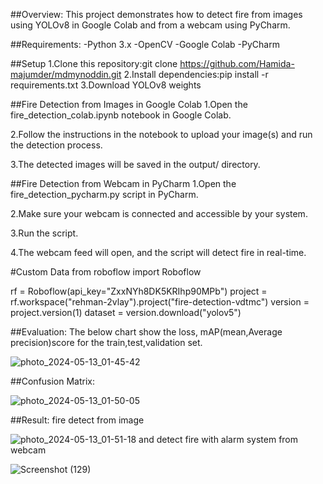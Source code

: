##Overview: This project demonstrates how to detect fire from images using YOLOv8 in Google Colab and from a webcam using PyCharm.

##Requirements: 
-Python 3.x
-OpenCV
-Google Colab 
-PyCharm 

##Setup
1.Clone this repository:git clone https://github.com/Hamida-majumder/mdmynoddin.git
2.Install dependencies:pip install -r requirements.txt
3.Download YOLOv8 weights

##Fire Detection from Images in Google Colab
1.Open the fire_detection_colab.ipynb notebook in Google Colab.

2.Follow the instructions in the notebook to upload your image(s) and run the detection process.

3.The detected images will be saved in the output/ directory.

##Fire Detection from Webcam in PyCharm
1.Open the fire_detection_pycharm.py script in PyCharm.

2.Make sure your webcam is connected and accessible by your system.

3.Run the script.

4.The webcam feed will open, and the script will detect fire in real-time.

#Custom Data
from roboflow import Roboflow

rf = Roboflow(api_key="ZxxNYh8DK5KRIhp90MPb")
project = rf.workspace("rehman-2vlay").project("fire-detection-vdtmc")
version = project.version(1)
dataset = version.download("yolov5")

##Evaluation: The below chart show the loss, mAP(mean,Average precision)score for the train,test,validation set.

![photo_2024-05-13_01-45-42](https://github.com/Hamida-majumder/mdmynoddin/assets/160351711/397165be-1267-4356-8bd4-c37b8ce69e8a)

##Confusion Matrix:

![photo_2024-05-13_01-50-05](https://github.com/Hamida-majumder/mdmynoddin/assets/160351711/96524d61-b0ac-4348-9f4c-824bf801d9ff)

##Result: fire detect from image

![photo_2024-05-13_01-51-18](https://github.com/Hamida-majumder/mdmynoddin/assets/160351711/50fe28b4-a7cc-4731-9245-494bb6903f3e)
and detect fire with alarm system from webcam 

![Screenshot (129)](https://github.com/Hamida-majumder/mdmynoddin/assets/160351711/48ff9945-f216-4c0f-84d6-cd5b0d6bae56)

